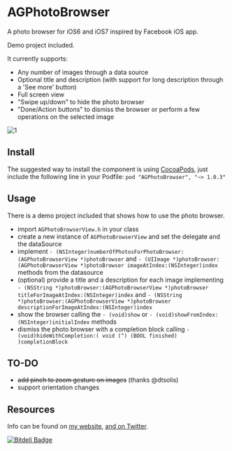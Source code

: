 AGPhotoBrowser
==============

A photo browser for iOS6 and iOS7 inspired by Facebook iOS app.

Demo project included.

It currently supports:
- Any number of images through a data source
- Optional title and description (with support for long description through a 'See more' button)
- Full screen view
- "Swipe up/down" to hide the photo browser
- "Done/Action buttons" to dismiss the browser or perform a few operations on the selected image

![1](https://s3-us-west-2.amazonaws.com/andreagiavatto.github.io/AGPhotoBrowser/AGPhotoBrowser.gif)

## Install
The suggested way to install the component is using [CocoaPods](http://cocoapods.org/), just include the following line in your Podfile:
`pod "AGPhotoBrowser", "~> 1.0.3"`


## Usage
There is a demo project included that shows how to use the photo browser.
- import `AGPhotoBrowserView.h` in your class
- create a new instance of `AGPhotoBrowserView` and set the delegate and the dataSource
- implement `- (NSInteger)numberOfPhotosForPhotoBrowser:(AGPhotoBrowserView *)photoBrowser` and `- (UIImage *)photoBrowser:(AGPhotoBrowserView *)photoBrowser imageAtIndex:(NSInteger)index` methods from the datasource
- (optional) provide a title and a description for each image implementing `- (NSString *)photoBrowser:(AGPhotoBrowserView *)photoBrowser titleForImageAtIndex:(NSInteger)index` and `- (NSString *)photoBrowser:(AGPhotoBrowserView *)photoBrowser descriptionForImageAtIndex:(NSInteger)index`
- show the browser calling the `- (void)show` or `- (void)showFromIndex:(NSInteger)initialIndex` methods
- dismiss the photo browser with a completion block calling `- (void)hideWithCompletion:( void (^) (BOOL finished) )completionBlock`

## TO-DO
- ~~add pinch to zoom gesture on images~~ (thanks @dtsolis)
- support orientation changes

## Resources

Info can be found on [my website](http://www.andreagiavatto.com), [and on Twitter](http://twitter.com/andreagiavatto).


[![Bitdeli Badge](https://d2weczhvl823v0.cloudfront.net/andreagiavatto/agphotobrowser/trend.png)](https://bitdeli.com/free "Bitdeli Badge")

